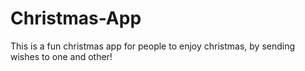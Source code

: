 # Christmas-App
This is a fun christmas app for people to enjoy christmas, by sending wishes to one and other!
